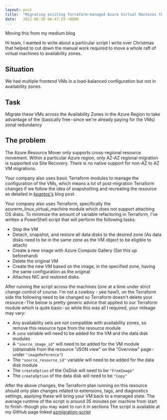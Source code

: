 ```yaml
---
layout: post
title:  "Migrating existing Terraform-managed Azure Virtual Machines that aren’t in an availability zone to an availability zone"
date:   2022-06-30 08:47:29 +0000
---
```

Moving this from my medium blog

Hi team, I wanted to write about a particular script I write over Christmas that helped to cut down the manual work required to move a whole raft of virtual machines to availability zones.

## Situation

We had multiple frontend VMs in a load-balanced configuration but not in availability zones.

## Task

Migrate these VMs across the Availability Zones in the Azure Region to take advantage of the (basically free - since we're already paying for the VMs) zonal redundancy

## The problem

The Azure Resource Mover only supports cross-regional resource movement. Within a particular Azure region, only AZ-AZ regional migration is supported via Site Recovery. There is no native support for non-AZ to AZ VM migrations.

Your company also uses basic Terraform modules to manage the configuration of the VMs, which means a lot of post-migration Terraform changes if we follow the idea of snapshotting and recreating the resource as detailed in [kpantos's] blog post.

Your company also uses Terraform, specifically the azurerm_linux_virtual_machine module which does not support attaching OS disks.
To minimize the amount of variable refactoring in Terraform, I've written a PowerShell script that will perform the following tasks:

- Stop the VM
- Detach, snapshot, and restore all data disks to the desired zone (As data disks need to be in the same zone as the VM object to be eligible to attach)
- Create a new image with Azure Compute Gallery (Set this up beforehand)
- Delete the original VM
- Create the new VM based on the image, in the specified zone, having the same configuration as the original
- Attaches NIC and restored disks.

After running the script across the machines (one at a time under strict change control of course. I'm not a cowboy - yee haw!), on the Terraform side the following need to be changed so Terraform doesn't delete your resource - The below is pretty generic advice that applied to our Terraform module which is quite basic - so while this was all I required, your mileage may vary:

- Any availability sets are not compatible with availability zones, so remove this resource type from the resource module
- A `zone` variable will need to be added for the VM and the data disk modules
- A `"source_image_id"` will need to be added for the VM module (obtainable from the resource "JSON view" on the "Overview" page - under `"imageReference"`)
- The `"source_resource_id"` variable will need to be added for the data disk module
- The `createOption` of the OsDisk will need to be `"FromImage"`
- The `createOption` of the data disk will need to be `"Copy"`

After the above changes, the Terraform plan running on this resource should only plan changes related to extensions, tags, and diagnostics settings, applying these will bring your VM back to a managed state.
The average runtime of the script is around 35 minutes per machine from start to finish - though you may want to run it in sections
The script is available at my GitHub page linked [azmigration-script]

[kpantos's]: https://blog.pantos.name/2019/10/15/move-an-azure-vm-to-an-availability-zone/
[azmigration-script]: https://github.com/RawPatty/Azure-Scripts/blob/main/AZ%20Migration/azmigration.ps1